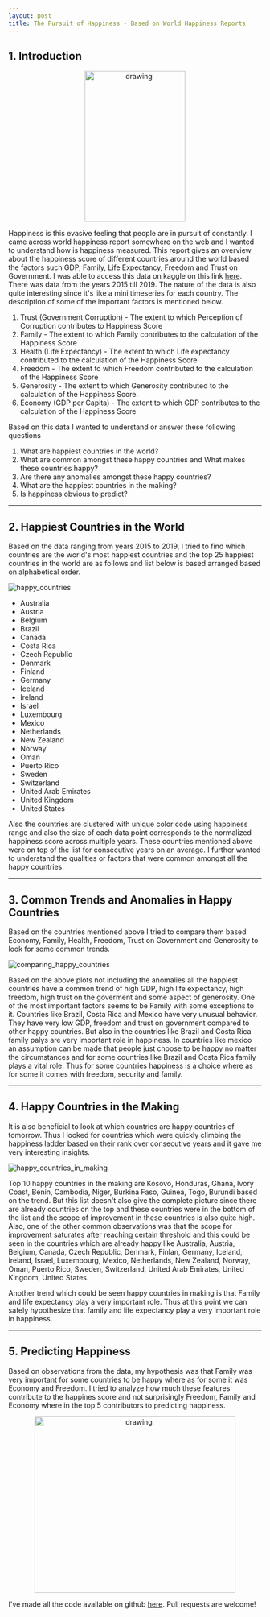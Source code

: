 ```yaml
---
layout: post
title: The Pursuit of Happiness - Based on World Happiness Reports 
---
```

## 1. Introduction
<p style="text-align:center;"><img src="../images/pursuit_of_happiness/plots/Title_image.jpg" alt="drawing" height="300" width="200"/></p>

Happiness is this evasive feeling that people are in pursuit of constantly. I came across world happiness report somewhere on the web and I wanted to understand how is happiness measured. This report gives an overview about the happiness score of different countries around the world based the factors such GDP, Family, Life Expectancy, Freedom and Trust on Government. I was able to access this data on kaggle on this link [here](https://www.kaggle.com/unsdsn/world-happiness). There was data from the years 2015 till 2019. The nature of the data is also quite interesting since it's like a mini timeseries for each country. The description of some of the important factors is mentioned below.

1. Trust (Government Corruption) - The extent to which Perception of Corruption contributes to Happiness Score
2. Family - The extent to which Family contributes to the calculation of the Happiness Score
3. Health (Life Expectancy) - The extent to which Life expectancy contributed to the calculation of the Happiness Score
4. Freedom - The extent to which Freedom contributed to the calculation of the Happiness Score
5. Generosity - The extent to which Generosity contributed to the calculation of the Happiness Score.
6. Economy (GDP per Capita) - The extent to which GDP contributes to the calculation of the Happiness Score


Based on this data I wanted to understand or answer these following questions

1. What are happiest countries in the world?
2. What are common amongst these happy countries and What makes these countries happy?
3. Are there any anomalies amongst these happy countries?
4. What are the happiest countries in the making?
5. Is happiness obvious to predict?

***

## 2. Happiest Countries in the World
Based on the data ranging from years 2015 to 2019, I tried to find which countries are the world's most happiest countries and the top 25 happiest countries in the world are as follows and list below is based arranged based on alphabetical order.

![happy_countries](../images/pursuit_of_happiness/plots/Report_results.png)

* Australia 
* Austria
* Belgium
* Brazil 
* Canada 
* Costa Rica
* Czech Republic 
* Denmark 
* Finland 
* Germany
* Iceland
* Ireland
* Israel
* Luxembourg
* Mexico
* Netherlands
* New Zealand
* Norway
* Oman
* Puerto Rico
* Sweden
* Switzerland
* United Arab Emirates
* United Kingdom
* United States

Also the countries are clustered with unique color code using happiness range and also the size of each data point corresponds to the normalized happiness score across multiple years. These countries mentioned above were on top of the list for consecutive years on an average. I further wanted to understand the qualities or factors that were common amongst all the happy countries.

***

## 3. Common Trends and Anomalies in Happy Countries

Based on the countries mentioned above I tried to compare them based Economy, Family, Health, Freedom, Trust on Government and Generosity to look for some common trends.

![comparing_happy_countries](../images/pursuit_of_happiness/plots/Comparing_Happiest_Countries_in_the_World.png)


Based on the above plots not including the anomalies all the happiest countries have a common trend of high GDP, high life expectancy, high freedom, high trust on the goverment and some aspect of generosity. One of the most important factors seems to be Family with some exceptions to it. Countries like Brazil, Costa Rica and Mexico have very unusual behavior. They have very low GDP, freedom and trust on government compared to other happy countries. But also in the countries like Brazil and Costa Rica family palys are very important role in happiness. In countries like mexico an assumption can be made that people just choose to be happy no matter the circumstances and for some countries like Brazil and Costa Rica family plays a vital role. Thus for some countries happiness is a choice where as for some it comes with freedom, security and family.

***

## 4. Happy Countries in the Making

It is also beneficial to look at which countries are happy countries of tomorrow. Thus I looked for countries which were quickly climbing the happiness ladder based on their rank over consecutive years and it gave me very interesting insights.

![happy_countries_in_making](../images/pursuit_of_happiness/plots/happy_countries_in_making.png)


Top 10 happy countries in the making are Kosovo, Honduras, Ghana, Ivory Coast, Benin, Cambodia, Niger, Burkina Faso, Guinea, Togo, Burundi based on the trend. But this list doesn't also give the complete picture since there are already countries on the top and these countries were in the bottom of the list and the scope of improvement in these countries is also quite high. Also, one of the other common observations was that the scope for improvement saturates after reaching certain threshold and this could be seen in the countries which are already happy like Australia, Austria, Belgium, Canada, Czech Republic, Denmark, Finlan, Germany, Iceland, Ireland, Israel, Luxembourg, Mexico, Netherlands, New Zealand, Norway, Oman, Puerto Rico, Sweden, Switzerland, United Arab Emirates, United Kingdom, United States.

Another trend which could be seen happy countries in making is that Family and life expectancy play a very important role. Thus at this point we can safely hypothesize that family and life expectancy play a very important role in happiness.

***

## 5. Predicting Happiness

Based on observations from the data, my hypothesis was that Family was very important for some countries to be happy where as for some it was Economy and Freedom. I tried to analyze how much these features contribute to the happines score and not surprisingly Freedom, Family and Economy where in the top 5 contributors to predicting happiness.

<p style="text-align:center;"><img src="../images/pursuit_of_happiness/plots/Top_5.png" alt="drawing" height="350" width="400"/></p>


I've made all the code available on github [here](https://github.com/saikirankannaiah/pursuit_of_happiness). Pull requests are welcome!